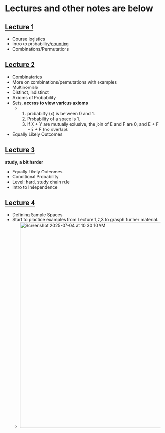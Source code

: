 # Lectures and other notes are below 

## [Lecture 1](https://web.stanford.edu/class/cs109/lectures/1_Welcome.pdf)

- Course logistics
- Intro to probability/[counting](https://chrispiech.github.io/probabilityForComputerScientists/en/part1/counting/)
- Combinations/Permutations


## [Lecture 2](https://web.stanford.edu/class/cs109/lectures/2_Combinatorics.pdf)
- [Combinatorics](https://chrispiech.github.io/probabilityForComputerScientists/en/part1/combinatorics/) 
- More on combinations/permutations with examples
- Multinomials
- Distinct, Indistinct
- Axioms of Probability
 - Sets, **access to view various axioms**
   - 1. probabilty (x) is between 0 and 1.
     2. Probability of a space is 1.
     3. If X + Y are mutually exlusive, the join of E and F are 0, and E + F = E + F (no overlap).
 - Equally Likely Outcomes 

## [Lecture 3](https://web.stanford.edu/class/cs109/lectures/3_IntroProbability.pdf)
**study, a bit harder**
- Equally Likely Outcomes
-  Conditional Probability
 - Level: hard, study chain rule
- Intro to Independence


## [Lecture 4](https://web.stanford.edu/class/cs109/lectures/4_Independence.pdf)
- Defining Sample Spaces
- Start to practice examples from Lecture 1,2,3 to grasph further material.
  - <img width="665" alt="Screenshot 2025-07-04 at 10 30 10 AM" src="https://github.com/user-attachments/assets/25c7b79c-ae78-4127-a780-3f5b7ae5a3b8" />


